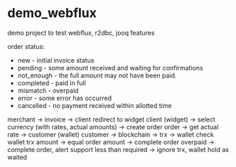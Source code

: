 # demo_webflux
demo project to test webflux, r2dbc, jooq features

order status:
- new - initial invoice status
- pending - some amount received and waiting for confirmations
- not_enough - the full amount may not have been paid.
- completed - paid in full
- mismatch - overpaid
- error - some error has occurred
- cancelled - no payment received within allotted time

merchant -> invoice -> client redirect to widget 
client (widget) -> select currency (with rates, actual amounts) -> create order
order -> get actual rate -> customer (wallet)
customer -> blockchain -> trx -> wallet
check wallet trx amount -> 
    equal order amount -> complete order
    overpaid -> complete order, alert support
    less than required -> ignore trx, wallet hold as waited